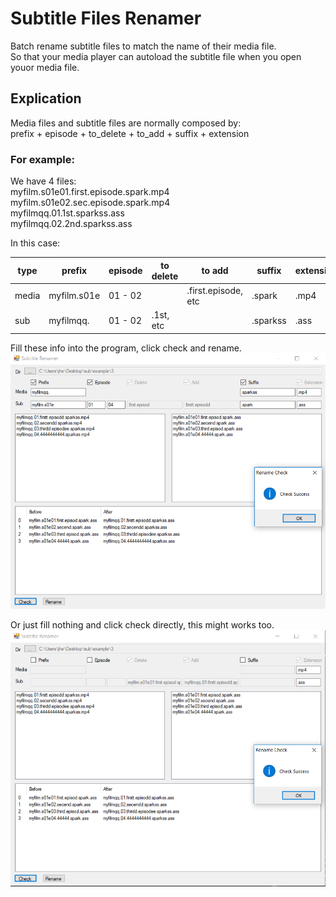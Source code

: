 # Subtitle Files Renamer
Batch rename subtitle files to match the name of their media file.  
So that your media player can autoload the subtitle file when you open youor media file.  

## Explication
Media files and subtitle files are normally composed by:  
prefix + episode + to_delete + to_add + suffix + extension

### For example:  
We have 4 files:  
myfilm.s01e01.first.episode.spark.mp4  
myfilm.s01e02.sec.episode.spark.mp4  
myfilmqq.01.1st.sparkss.ass  
myfilmqq.02.2nd.sparkss.ass  

In this case:  

type | prefix | episode | to delete | to add | suffix | extension
----- | ------ | ----------- | ------------- | ---------- | ------ | ---------
media | myfilm.s01e | 01 - 02 |  | .first.episode, etc | .spark | .mp4
sub | myfilmqq. | 01 - 02 | .1st, etc | |  .sparkss | .ass
  
Fill these info into the program, click check and rename.  
![with params](https://raw.githubusercontent.com/nathankun/subtitle-renamer/master/img/2.png)
  
Or just fill nothing and click check directly, this might works too.
![without params](https://raw.githubusercontent.com/nathankun/subtitle-renamer/master/img/1.png)
